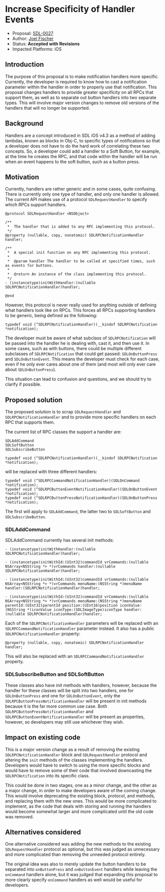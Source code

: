 # Increase Specificity of Handler Events

* Proposal: [SDL-0027](0027-ios-specify-handlers.md)
* Author: [Joel Fischer](https://github.com/joeljfischer)
* Status: **Accepted with Revisions**
* Impacted Platforms: iOS

## Introduction
The purpose of this proposal is to make notification handlers more specific. Currently, the developer is required to know how to cast a notification parameter within the handler in order to properly use that notification. This proposal changes handlers to provide greater specificity on all RPCs that support them, as well as to separate out button handlers into two separate types. This will involve major version changes to remove old versions of the handlers that will no longer be supported.

## Background
Handlers are a concept introduced in SDL iOS v4.3 as a method of adding lambdas, known as blocks in Obj-C, to specific types of notifications so that a developer does not have to do the hard work of correlating these two concepts. So, a developer could add a handler to a Soft Button, for example, at the time he creates the RPC, and that code within the handler will be run when an event happens to the soft button, such as a button press.

## Motivation
Currently, handlers are rather generic and in some cases, quite confusing. There is currently only one type of handler, and only one handler is allowed. The current API makes use of a protocol `SDLRequestHandler` to specify which RPCs support handlers.

```objc
@protocol SDLRequestHandler <NSObject>

/**
 *  The handler that is added to any RPC implementing this protocol.
 */
@property (nullable, copy, nonatomic) SDLRPCNotificationHandler handler;

/**
 *  A special init function on any RPC implementing this protocol.
 *
 *  @param handler The handler to be called at specified times, such as events for buttons.
 *
 *  @return An instance of the class implementing this protocol.
 */
- (instancetype)initWithHandler:(nullable SDLRPCNotificationHandler)handler;

@end
```

However, this protocol is never really used for anything outside of defining what handlers look like on RPCs. This forces all RPCs supporting handlers to be generic, being defined as the following:

```objc
typedef void (^SDLRPCNotificationHandler)(__kindof SDLRPCNotification *notification);
```

The developer must be aware of what subclass of `SDLRPCNotification` will be passed into the handler he is dealing with, cast it, and then use it. In some cases, such as with buttons, there could be multiple different subclasses of `SDLRPCNotification` that could get passed: `SDLOnButtonPress` and `SDLOnButtonEvent`. This means the developer must check for each case, even if he only ever cares about one of them (and most will only ever care about `SDLOnButtonPress`).

This situation can lead to confusion and questions, and we should try to clarify if possible.

## Proposed solution
The proposed solution is to scrap `SDLRequestHandler` and `SDLRPCNotificationHandler` and to provide more specific handlers on each RPC that supports them.

The current list of RPC classes the support a handler are:
```
SDLAddCommand
SDLSoftButton
SDLSubscribeButton
```

```objc
typedef void (^SDLRPCNotificationHandler)(__kindof SDLRPCNotification *notification);
```

will be replaced with three different handlers:

```objc
typedef void (^SDLRPCCommandNotificationHandler)(SDLOnCommand *notification);
typedef void (^SDLRPCButtonEventNotificationHandler)(SDLOnButtonEvent *notification);
typedef void (^SDLRPCButtonPressNotificationHandler)(SDLOnButtonPress *notification);
```

The first will apply to `SDLAddCommand`, the latter two to `SDLSoftButton` and `SDLSubscribeButton`.

### SDLAddCommand
SDLAddCommand currently has several init methods:

```objc
- (instancetype)initWithHandler:(nullable SDLRPCNotificationHandler)handler;

- (instancetype)initWithId:(UInt32)commandId vrCommands:(nullable NSArray<NSString *> *)vrCommands handler:(nullable SDLRPCNotificationHandler)handler;

- (instancetype)initWithId:(UInt32)commandId vrCommands:(nullable NSArray<NSString *> *)vrCommands menuName:(NSString *)menuName handler:(SDLRPCNotificationHandler)handler;

- (instancetype)initWithId:(UInt32)commandId vrCommands:(nullable NSArray<NSString *> *)vrCommands menuName:(NSString *)menuName parentId:(UInt32)parentId position:(UInt16)position iconValue:(NSString *)iconValue iconType:(SDLImageType)iconType handler:(nullable SDLRPCNotificationHandler)handler;
```

Each of the `SDLRPCNotificationHandler` parameters will be replaced with an `SDLRPCCommandNotificationHandler` parameter instead. It also has a public `SDLRPCNotificationHandler` property:

```objc
@property (nullable, copy, nonatomic) SDLRPCNotificationHandler handler;
```

This will also be replaced with an `SDLRPCCommandNotificationHandler` property.

### SDLSubscribeButton and SDLSoftButton
These classes also have init methods with handlers, however, because the handler for these classes will be split into two handlers, one for `SDLOnButtonPress` and one for `SDLOnButtonEvent`, only the `SDLRPCButtonPressNotificationHandler` will be present in init methods because it is the far more common use case. Both `SDLRPCButtonPressNotificationHandler` and `SDLRPCButtonEventNotificationHandler` will be present as properties, however, so developers may still use whichever they wish.

## Impact on existing code
This is a major version change as a result of removing the existing `SDLRPCNotificationHandler` block and `SDLRequestHandler` protocol and altering the `init` methods of the classes implementing the handlers. Developers would have to switch to using the more specific blocks and would have to remove some of their code that involved downcasting the `SDLRPCNotification` into its specific class.

This could be done in two stages, one as a minor change, and the other as a major change, in order to make developers aware of the coming change. This would involve deprecating the existing block, protocol, and methods, and replacing them with the new ones. This would be more complicated to implement, as the code that deals with storing and running the handlers would become somewhat larger and more complicated until the old code was removed.

## Alternatives considered
One alternative considered was adding the new methods to the existing `SDLRequestHandler` protocol as optional, but this was judged as unnecessary and more complicated than removing the unneeded protocol entirely.

The original idea was also to merely update the button handlers to be separated into `onButtonPress` and `onButtonEvent` handlers while leaving the `onCommand` handlers alone, but it was judged that expanding this proposal to more clearly specify `onCommand` handlers as well would be useful for developers.

